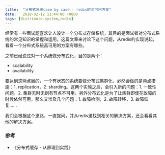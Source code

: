 ```yaml
---
title:  "分布式系统case by case - redis的高可用方案"
date:   2018-02-12 11:44:00 +0800
tags: [distribute-system,redis]
---
```


经常有一些面试题喜欢让人设计一个分布式存储系统，其目的是面试者对分布式系统的常见知识的掌握和运用。这篇文章来讨论下这个问题，从redis的实现说起，看看一个分布式系统高可用的方案有哪些。

之前已经说过对一个系统做分布式化，目的是两个：

- scalability
- availability

要达到这两点目的，一个有状态的系统要做分布式集群化，必然会做的是两点措施：1. replication，2. sharding。这两个实施之后，会引入新的问题：1. 一致性问题，2. 集群无时无刻有节点不可用。另外分布式化是为了让集群即使在故障的时候依然可用，那么又涉及几个问题：1. 故障检测，2. 故障转移，3. 故障恢复……

我们会根据这个思路，一直提问，并从redis里找到相关的解决方案，还会看看其他的解决方案。

### 参考

- 《分布式缓存 - 从原理到实践》
